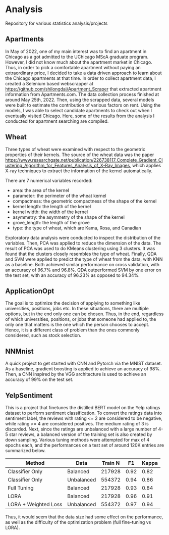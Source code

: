 # Analysis
Repository for various statistics analysis/projects

## Apartments

In May of 2022, one of my main interest was to find an apartment in Chicago as a got admitted to the UChicago MScA graduate program. However, I did not know much about the apartment market in Chicago. Thus, in order to pick a comfortable apartment without paying an extraordinary price, I decided to take a data driven approach to learn about the Chicago apartments at that time. In order to collect apartment data, I created a Selenium based webscrapper at https://github.com/shilongdai/Apartment_Scraper that extracted apartment information from Apartments.com. The data collection process finished at around May 25th, 2022. Then, using the scrapped data, several models were built to estimate the contribution of various factors on rent. Using the models, I was able to select candidate apartments to check out when I eventually visited Chicago. Here, some of the results from the analysis I conducted for apartment searching are compiled.


## Wheat

Three types of wheat were examined with respect to the geometric properties of
their kernels. The source of the wheat data was the paper https://www.researchgate.net/publication/226738117_Complete_Gradient_Clustering_Algorithm_for_Features_Analysis_of_X-Ray_Images, 
which applies X-ray techniques to extract the information of the kernel automatically.

There are 7 numerical variables recorded:

- area: the area of the kernel
- parameter: the perimeter of the wheat kernel
- compactness: the geometric compactness of the shape of the kernel
- kernel length: the length of the kernel
- kernel width: the width of the kernel
- asymmetry: the asymmetry of the shape of the kernel
- grove_length: the length of the grove
- type: the type of wheat, which are Kama, Rosa, and Canadian

Exploratory data analysis were conducted to inspect the distribution of the variables.
Then, PCA was applied to reduce the dimension of the data. The result of PCA was
used to do KMeans clustering using 3 clusters. It was found that the clusters closely 
resembles the type of wheat. Finally, QDA and SVM were applied to predict the type 
of wheat from the data, with KNN as a baseline. Both achieved similar performance 
on cross validation, with an accuracy of 96.7% and 96.8%. QDA outperformed SVM by 
one error on the test set, with an accuracy of 96.23% as opposed to 94.34%.

## ApplicationOpt

The goal is to optimize the decision of applying to something like universities, positions, jobs etc. In these situations, there are multiple options, but in the end only one can be chosen. Thus, in the end, regardless of which universities, positions, or jobs that someone had applied to, the only one that matters is the one which the person chooses to accept. Hence, it is a different class of problem than the ones commonly considered, such as stock selection.

## NNMnist

A quick project to get started with CNN and Pytorch via the MNIST dataset. As a baseline, gradient boosting is applied 
to achieve an accuracy of 98%. Then, a CNN inspired by the VGG architecture is used to achieve an accuracy of 99% on 
the test set.

## YelpSentiment

This is a project that finetunes the distilled BERT model on the Yelp ratings dataset to perform sentiment classification. 
To convert the ratings data into sentiment label, the reviews with rating <= 2 are considered to be negative, while 
rating >= 4 are considered positives. The medium rating of 3 is discarded. Next, since the ratings are unbalanced with a 
large number of 4-5 star reviews, a balanced version of the training set is also created by down sampling. 
Various tuning methods were attempted for max of 4 epochs each, and the performances on a test set of around 120K 
entries are summarized below.

| Method               | Data       | Train N | F1   | Kappa |
|----------------------|------------|---------|------|-------|
| Classifier Only      | Balanced   | 217928  | 0.92 | 0.82  |
| Classifier Only      | Unbalanced | 554372  | 0.94 | 0.86  |
| Full Tuning          | Balanced   | 217928  | 0.93 | 0.84  |
| LORA                 | Balanced   | 217928  | 0.96 | 0.91  |
| LORA + Weighted Loss | Unbalanced | 554372  | 0.97 | 0.94  |

Thus, it would seem that the data size had some effect on the performance, as well as the difficulty of the optimization 
problem (full fine-tuning vs LORA).

